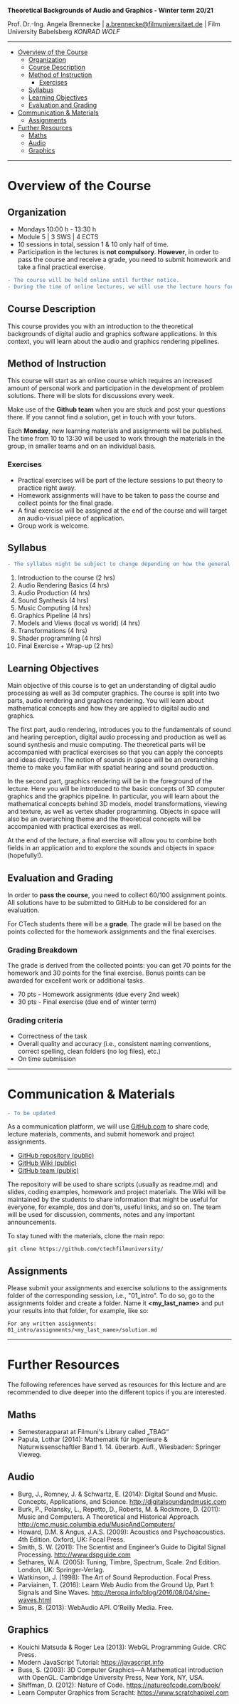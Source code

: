 <!-- ---  
title: Theoretical Backgrounds of Audio and Graphics
author: Angela Brennecke
affiliation: Film University Babelsberg KONRAD WOLF
date: Winter term 20/21
---   -->
**Theoretical Backgrounds of Audio and Graphics - Winter term 20/21**

Prof. Dr.-Ing. Angela Brennecke | a.brennecke@filmuniversitaet.de | Film University Babelsberg *KONRAD WOLF*

---

- [Overview of the Course](#overview-of-the-course)
  - [Organization](#organization)
  - [Course Description](#course-description)
  - [Method of Instruction](#method-of-instruction)
    - [Exercises](#exercises)
  - [Syllabus](#syllabus)
  - [Learning Objectives](#learning-objectives)
  - [Evaluation and Grading](#evaluation-and-grading)
- [Communication & Materials](#communication--materials)
  - [Assignments](#assignments)
- [Further Resources](#further-resources)
  - [Maths](#maths)
  - [Audio](#audio)
  - [Graphics](#graphics)

---


# Overview of the Course

## Organization 

- Mondays 10:00 h - 13:30 h
- Module 5 | 3 SWS | 4 ECTS
- 10 sessions in total, session 1 & 10 only half of time.
- Participation in the lectures is **not compulsory**. **However**, in order to pass the course and receive a grade, you need to submit homework and take a final practical exercise.

```diff
- The course will be held online until further notice. 
- During the time of online lectures, we will use the lecture hours for updates, discussions and consultation times.
```

## Course Description 

This course provides you with an introduction to the theoretical backgrounds of digital audio and graphics software applications. In this context, you will learn about the audio and graphics rendering pipelines. 

## Method of Instruction

This course will start as an online course which requires an increased amount of personal work and participation in the development of problem solutions. There will be slots for discussions every week. 

Make use of the **Github team** when you are stuck and post your questions there. If you cannot find a solution, get in touch with your tutors.

Each **Monday**, new learning materials and assignments will be published. The time from 10 to 13:30 will be used to work through the materials in the group, in smaller teams and on an individual basis.

### Exercises
- Practical exercises will be part of the lecture sessions to put theory to practice right away.
- Homework assignments will have to be taken to pass the course and collect points for the final grade.
- A final exercise will be assigned at the end of the course and will target an audio-visual piece of application.
- Group work is welcome.

## Syllabus

```diff 
- The syllabus might be subject to change depending on how the general progress and on how the online session format works.
```

1. Introduction to the course (2 hrs)
2. Audio Rendering Basics (4 hrs)
3. Audio Production (4 hrs)
4. Sound Synthesis (4 hrs)
5. Music Computing (4 hrs)
6. Graphics Pipeline (4 hrs)
7. Models and Views (local vs world) (4 hrs)
8. Transformations (4 hrs)
9. Shader programming (4 hrs)
10. Final Exercise + Wrap-up (2 hrs)


## Learning Objectives

Main objective of this course is to get an understanding of digital audio processing as well as 3d computer graphics. The course is split into two parts, audio rendering and graphics rendering. You will learn about mathematical concepts and how they are applied to digital audio and graphics.

The first part, audio rendering, introduces you to the fundamentals of sound and hearing perception, digital audio processing and production as well as sound synthesis and music computing. The theoretical parts will be accompanied with practical exercises so that you can apply the concepts and ideas directly. The notion of sounds in space will be an overarching theme to make you familiar with spatial hearing and sound production. 

In the second part, graphics rendering will be in the foreground of the lecture. Here you will be introduced to the basic concepts of 3D computer graphics and the graphics pipeline. In particular, you will learn about the mathematical concepts behind 3D models, model transformations, viewing and texture, as well as vertex shader programming. Objects in space will also be an overarching theme and the theoretical concepts will be accompanied with practical exercises as well.

At the end of the lecture, a final exercise will allow you to combine both fields in an application and to explore the sounds and objects in space (hopefully!).


## Evaluation and Grading 

In order to **pass the course**, you need to collect 60/100 assignment points. All solutions have to be submitted to GitHub to be considered for an evaluation.

For CTech students there will be a **grade**. The grade will be based on the points collected for the homework assignments and the final exercises. 

### Grading Breakdown <!-- omit in toc -->

The grade is derived from the collected points: you can get 70 points for the homework and 30 points for the final exercise. Bonus points can be awarded for excellent work or additional tasks.

* 70 pts - Homework assignments (due every 2nd week)
* 30 pts - Final exercise (due end of winter term)

### Grading criteria <!-- omit in toc -->

* Correctness of the task
* Overall quality and accuracy (i.e., consistent naming conventions, correct spelling, clean folders (no log files), etc.)
* On time submission


---

# Communication & Materials


```diff
- To be updated
```

As a communication platform, we will use [GitHub.com](https://github.com/) to share code, lecture materials, comments, and submit homework and project assignments.

- [GitHub repository (public)](https://github.com/ctechfilmuniversity/)
- [GitHub Wiki (public)](https://github.com/ctechfilmuniversity/)
- [GitHub team (public)](https://github.com/orgs/ctechfilmuniversity/)

The repository will be used to share scripts (usually as readme.md) and slides, coding examples, homework and project materials. The Wiki will be maintained by the students to share information that might be useful for everyone, for example, dos and don'ts, useful links, and so on. The team will be used for discussion, comments, notes and any important announcements.

To stay tuned with the materials, clone the main repo:

```
git clone https://github.com/ctechfilmuniversity/

```


## Assignments

Please submit your assignments and exercise solutions to the assignments folder of the corresponding session, i.e., "01_intro". To do so, go to the assignments folder and create a folder. Name it **<my_last_name>** and put your results into that folder, for example, like so:

```
For any written assignments:
01_intro/assignments/<my_last_name>/solution.md
```

---

# Further Resources

The following references have served as resources for this lecture and are recommended to dive deeper into the different topics if you are interested.

## Maths

- Semesterapparat at Filmuni's Library called „TBAG“
- Papula, Lothar (2014): Mathematik für Ingenieure & Naturwissenschaftler Band 1. 14. überarb. Aufl., Wiesbaden: Springer Vieweg.


## Audio

- Burg, J., Romney, J. & Schwartz, E. (2014): Digital Sound and Music. Concepts, Applications, and Science. http://digitalsoundandmusic.com
- Burk, P., Polansky, L., Repetto, D., Roberts, M. & Rockmore, D. (2011): Music and Computers. A Theoretical and Historical Approach. http://cmc.music.columbia.edu/MusicAndComputers/
- Howard, D.M. & Angus, J.A.S. (2009): Acoustics and Psychoacoustics. 4th Edition. Oxford, UK: Focal Press. 
- Smith, S. W. (2011): The Scientist and Engineer’s Guide to Digital Signal Processing. http://www.dspguide.com
- Sethares, W.A. (2005): Tuning, Timbre, Spectrum, Scale. 2nd Edition. London, UK: Springer-Verlag.
- Watkinson, J. (1998): The Art of Sound Reproduction. Focal Press. 
- Parviainen, T. (2016): Learn Web Audio from the Ground Up, Part 1: Signals and Sine Waves. http://teropa.info/blog/2016/08/04/sine-waves.html
- Smus, B. (2013): WebAudio API. O’Reilly Media. Free.


## Graphics

- Kouichi Matsuda & Roger Lea (2013): WebGL Programming Guide. CRC Press.
- Modern JavaScript Tutorial: https://javascript.info
- Buss, S. (2003):  3D Computer Graphics—A Mathematical introduction with OpenGL. Cambridge University Press, New York, NY, USA.
- Shiffman, D. (2012): Nature of Code. https://natureofcode.com/book/
- Learn Computer Graphics from Scracht: https://www.scratchapixel.com

